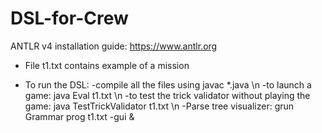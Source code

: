 # DSL-for-Crew

ANTLR v4 installation guide: https://www.antlr.org
- File t1.txt contains example of a mission

- To run the DSL:
  -compile all the files using javac *.java \n
  -to launch a game: java Eval t1.txt \n
  -to test the trick validator without playing the game: java TestTrickValidator t1.txt \n
  -Parse tree visualizer: grun Grammar prog t1.txt -gui &
